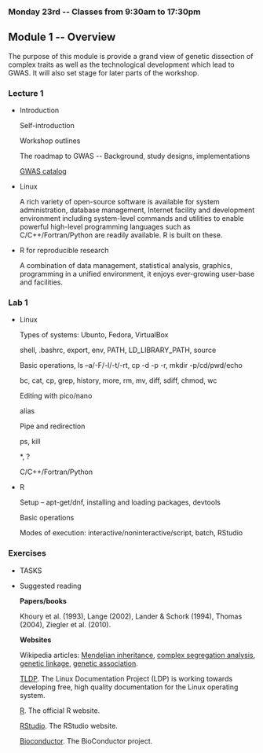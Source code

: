 ### Monday 23rd -- Classes from 9:30am to 17:30pm

## Module 1 -- Overview

The purpose of this module is provide a grand view of genetic dissection of complex traits as well as the technological development which lead to GWAS. It will also set stage for later parts of the workshop.

### Lecture 1

* Introduction

   Self-introduction

   Workshop outlines

   The roadmap to GWAS -- Background, study designs, implementations

   [GWAS catalog](http://www.ebi.ac.uk/gwas/)

* Linux

   A rich variety of open-source software is available for system administration, database management, Internet facility and development environment including system-level commands and utilities to enable powerful high-level programming languages such as C/C++/Fortran/Python are readily available. R is built on these.

* R for reproducible research

   A combination of data management, statistical analysis, graphics, programming in a unified environment, it enjoys ever-growing user-base and facilities.

### Lab 1

* Linux

   Types of systems: Ubunto, Fedora, VirtualBox 

   shell, .bashrc, export, env, PATH, LD_LIBRARY_PATH, source

   Basic operations, ls –a/-F/-l/-t/-rt, cp -d -p -r, mkdir -p/cd/pwd/echo

   bc, cat, cp, grep, history, more, rm, mv, diff, sdiff, chmod, wc

   Editing with pico/nano

   alias

   Pipe and redirection

   ps, kill

   *, ?

   C/C++/Fortran/Python

* R

   Setup – apt-get/dnf, installing and loading packages, devtools

   Basic operations

   Modes of execution: interactive/noninteractive/script, batch, RStudio

### Exercises

* TASKS

* Suggested reading

   **Papers/books**

   Khoury et al. (1993), Lange (2002), Lander & Schork (1994), Thomas (2004), Ziegler et al. (2010).

   **Websites**

   Wikipedia articles: [Mendelian inheritance](https://en.wikipedia.org/wiki/Mendelian_inheritance#Law_of_Segregation), [complex segregation analysis](https://en.wikipedia.org/wiki/Complex_segregation_analysis), [genetic linkage](https://en.wikipedia.org/wiki/Genetic_linkage), [genetic association](https://en.wikipedia.org/wiki/Genetic_association).

   [TLDP](http://www.tldp.org/). The Linux Documentation Project (LDP) is working towards developing free, high quality documentation for the Linux operating system.

   [R](http://www.r-project.org). The official R website.

   [RStudio](https://www.rstudio.com/). The RStudio website.

   [Bioconductor](https://www.bioconductor.org/). The BioConductor project.
